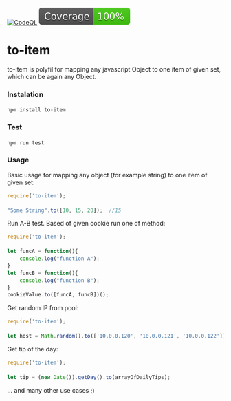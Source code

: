 [![CodeQL](https://github.com/pavlikm/to-item/actions/workflows/codeql-analysis.yml/badge.svg)](https://github.com/pavlikm/to-item/actions/workflows/codeql-analysis.yml)
![Coverage](https://github.com/pavlikm/to-item/blob/master/public/badge.svg)

# to-item
to-item is polyfil for mapping any javascript Object to one item of given set, which can be again any Object.

### Instalation
```npm install to-item```

### Test
```npm run test```

### Usage
Basic usage for mapping any object (for example string) to one item of given set:
```javascript
require('to-item');

"Some String".to([10, 15, 20]);  //15
```
Run A-B test. Based of given cookie run one of method:
```javascript
require('to-item');

let funcA = function(){
    console.log("function A");
}
let funcB = function(){
    console.log("function B");
}
cookieValue.to([funcA, funcB])();
```
Get random IP from pool:
```javascript
require('to-item');

let host = Math.random().to(['10.0.0.120', '10.0.0.121', '10.0.0.122']);
```
Get tip of the day:
```javascript
require('to-item');

let tip = (new Date()).getDay().to(arrayOfDailyTips);

```
... and many other use cases ;)